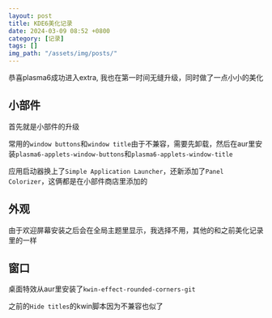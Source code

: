 ```yaml
---
layout: post
title: KDE6美化记录
date: 2024-03-09 08:52 +0800
category: [记录]
tags: []
img_path: "/assets/img/posts/"
---
```


恭喜plasma6成功进入extra, 我也在第一时间无缝升级，同时做了一点小小的美化

## 小部件

首先就是小部件的升级

常用的`window buttons`和`window title`由于不兼容，需要先卸载，然后在aur里安装`plasma6-applets-window-buttons`和`plasma6-applets-window-title`

应用启动器换上了`Simple Application Launcher`，还新添加了`Panel Colorizer`，这俩都是在小部件商店里添加的

## 外观

由于欢迎屏幕安装之后会在全局主题里显示，我选择不用，其他的和之前美化记录里的一样

## 窗口

桌面特效从aur里安装了`kwin-effect-rounded-corners-git`

之前的`Hide titles`的kwin脚本因为不兼容也似了
